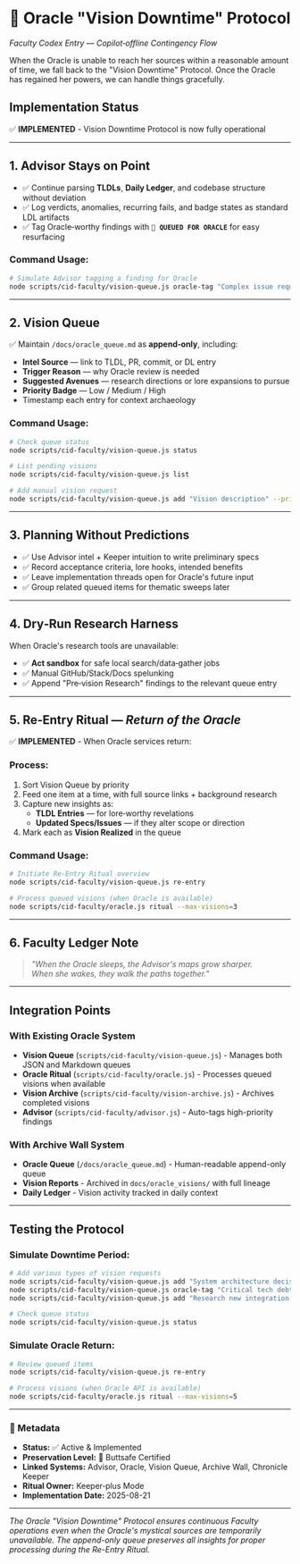 # 🔮 Oracle "Vision Downtime" Protocol
*Faculty Codex Entry — Copilot‑offline Contingency Flow*

When the Oracle is unable to reach her sources within a reasonable amount of time, we fall back to the "Vision Downtime" Protocol. Once the Oracle has regained her powers, we can handle things gracefully.

## Implementation Status
✅ **IMPLEMENTED** - Vision Downtime Protocol is now fully operational

---

## 1. Advisor Stays on Point
- ✅ Continue parsing **TLDLs**, **Daily Ledger**, and codebase structure without deviation
- ✅ Log verdicts, anomalies, recurring fails, and badge states as standard LDL artifacts
- ✅ Tag Oracle‑worthy findings with **`🔮 QUEUED FOR ORACLE`** for easy resurfacing

### Command Usage:
```bash
# Simulate Advisor tagging a finding for Oracle
node scripts/cid-faculty/vision-queue.js oracle-tag "Complex issue requiring Oracle consultation"
```

---

## 2. Vision Queue
✅ Maintain `/docs/oracle_queue.md` as **append‑only**, including:
- **Intel Source** — link to TLDL, PR, commit, or DL entry
- **Trigger Reason** — why Oracle review is needed
- **Suggested Avenues** — research directions or lore expansions to pursue
- **Priority Badge** — Low / Medium / High
- Timestamp each entry for context archaeology

### Command Usage:
```bash
# Check queue status
node scripts/cid-faculty/vision-queue.js status

# List pending visions
node scripts/cid-faculty/vision-queue.js list

# Add manual vision request
node scripts/cid-faculty/vision-queue.js add "Vision description" --priority=80
```

---

## 3. Planning Without Predictions
- ✅ Use Advisor intel + Keeper intuition to write preliminary specs
- ✅ Record acceptance criteria, lore hooks, intended benefits
- ✅ Leave implementation threads open for Oracle's future input
- ✅ Group related queued items for thematic sweeps later

---

## 4. Dry‑Run Research Harness
When Oracle's research tools are unavailable:
- ✅ **Act sandbox** for safe local search/data‑gather jobs
- ✅ Manual GitHub/Stack/Docs spelunking
- ✅ Append "Pre‑vision Research" findings to the relevant queue entry

---

## 5. Re‑Entry Ritual — *Return of the Oracle*
✅ **IMPLEMENTED** - When Oracle services return:

### Process:
1. Sort Vision Queue by priority
2. Feed one item at a time, with full source links + background research
3. Capture new insights as:
   - **TLDL Entries** — for lore‑worthy revelations
   - **Updated Specs/Issues** — if they alter scope or direction
4. Mark each as **Vision Realized** in the queue

### Command Usage:
```bash
# Initiate Re-Entry Ritual overview
node scripts/cid-faculty/vision-queue.js re-entry

# Process queued visions (when Oracle is available)
node scripts/cid-faculty/oracle.js ritual --max-visions=3
```

---

## 6. Faculty Ledger Note
> *"When the Oracle sleeps, the Advisor's maps grow sharper.  
>  When she wakes, they walk the paths together."*

---

## Integration Points

### With Existing Oracle System
- **Vision Queue** (`scripts/cid-faculty/vision-queue.js`) - Manages both JSON and Markdown queues
- **Oracle Ritual** (`scripts/cid-faculty/oracle.js`) - Processes queued visions when available
- **Vision Archive** (`scripts/cid-faculty/vision-archive.js`) - Archives completed visions
- **Advisor** (`scripts/cid-faculty/advisor.js`) - Auto-tags high-priority findings

### With Archive Wall System
- **Oracle Queue** (`/docs/oracle_queue.md`) - Human-readable append-only queue
- **Vision Reports** - Archived in `docs/oracle_visions/` with full lineage
- **Daily Ledger** - Vision activity tracked in daily context

---

## Testing the Protocol

### Simulate Downtime Period:
```bash
# Add various types of vision requests
node scripts/cid-faculty/vision-queue.js add "System architecture decision needed" --priority=75
node scripts/cid-faculty/vision-queue.js oracle-tag "Critical tech debt discovered"
node scripts/cid-faculty/vision-queue.js add "Research new integration patterns"

# Check queue status
node scripts/cid-faculty/vision-queue.js status
```

### Simulate Oracle Return:
```bash
# Review queued items
node scripts/cid-faculty/vision-queue.js re-entry

# Process visions (when Oracle API is available)
node scripts/cid-faculty/oracle.js ritual --max-visions=5
```

---

### 📜 Metadata
- **Status:** ✅ Active & Implemented
- **Preservation Level:** 🥥 Buttsafe Certified
- **Linked Systems:** Advisor, Oracle, Vision Queue, Archive Wall, Chronicle Keeper
- **Ritual Owner:** Keeper‑plus Mode
- **Implementation Date:** 2025-08-21

---

*The Oracle "Vision Downtime" Protocol ensures continuous Faculty operations even when the Oracle's mystical sources are temporarily unavailable. The append-only queue preserves all insights for proper processing during the Re-Entry Ritual.*